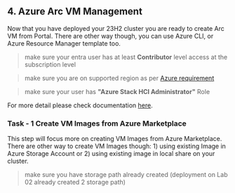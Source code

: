 ## 4. Azure Arc VM Management

Now that you have deployed your 23H2 cluster you are ready to create Arc VM from Portal. 
There are other way though, you can use Azure CLI, or Azure Resource Manager template too.
> make sure your entra user has at least **Contributor** level access at the subscription level

> make sure you are on supported region as per [Azure requirement](https://learn.microsoft.com/en-us/azure-stack/hci/concepts/system-requirements-23h2#azure-requirements)

> make sure your user has **"Azure Stack HCI Administrator"** Role

For more detail please check documentation [here](https://learn.microsoft.com/en-us/azure-stack/hci/manage/create-arc-virtual-machines?tabs=azureportal).

### Task - 1 Create VM Images from Azure Marketplace

This step will focus more on creating VM Images from Azure Marketplace. 
There are other way to create VM Images though: 1) using existing Image in Azure Storage Account or 2) using existing image in local share on your cluster.
> make sure you have storage path already created (deployment on Lab 02 already created 2 storage path)


